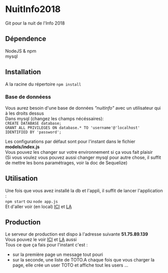 # NuitInfo2018
Git pour la nuit de l'Info 2018

## Dépendence
NodeJS & npm  
mysql

## Installation
A la racine du répertoire
`npm install`

### Base de donnéess
Vous aurez besoin d'une base de données *"nuitinfo"* avec un utilisateur qui à les droits dessus  
Dans mysql (changez les champs nécéssaires):  
`CREATE DATABASE database;`  
`GRANT ALL PRIVILEGES ON database.* TO 'username'@'localhost' IDENTIFIED BY 'password';`

Les configurations par défaut sont pour l'instant dans le fichier **models/index.js**  
Vous pouvez les changer sur votre environnement si ça vous fait plaisir  
(Si vous voulez vous pouvez aussi changer mysql pour autre chose, il suffit de mettre les bons paramétrages, voir la doc de Sequelize)  

## Utilisation
Une fois que vous avez installé la db et l'appli, il suffit de lancer l'application :  
`npm start` ou `node app.js`  
Et d'aller voir (en local) [ICI](https://localhost:3000) et [LA](https://localhost:3000/module002)  

## Production
Le serveur de production est dispo à l'adresse suivante **51.75.89.139**  
Vous pouvez le voir [ICI](https://51.75.89.139:3000) et [LA](https://51.75.89.139:3000/module002) aussi  
Tous ce que ça fais pour l'instant c'est :  
- sur la première page un message tout pouri
- sur la seconde, une liste de TOTO.A chaque fois que vous charger la page, elle crée un user TOTO et affiche tout les users ...
